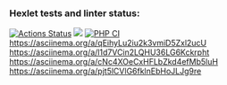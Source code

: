 ### Hexlet tests and linter status:
[![Actions Status](https://github.com/YanaKramareva/php-project-lvl1/workflows/hexlet-check/badge.svg)](https://github.com/YanaKramareva/php-project-lvl1/actions)
<a href="https://codeclimate.com/github/codeclimate/codeclimate/maintainability"><img src="https://api.codeclimate.com/v1/badges/a99a88d28ad37a79dbf6/maintainability" /></a>
[![PHP CI](https://github.com/YanaKramareva/php-project-lvl1/actions/workflows/workflow.yml/badge.svg)](https://github.com/YanaKramareva/php-project-lvl1/actions/workflows/workflow.yml)
https://asciinema.org/a/qEihyLu2iu2k3vmiD5Zxl2ucU
https://asciinema.org/a/l1d7VCin2LQHU36LG6Kckrpht
https://asciinema.org/a/cNc4XOeCxHFLbZkd4efMb5luH
https://asciinema.org/a/pjt5lCVlG6fklnEbHoJLJg9re